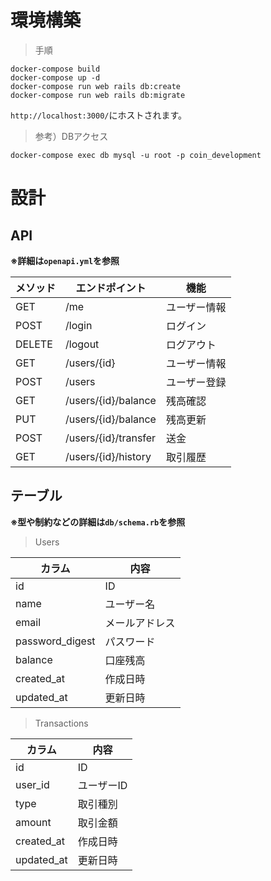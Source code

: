 # 環境構築

> 手順
```
docker-compose build
docker-compose up -d
docker-compose run web rails db:create
docker-compose run web rails db:migrate
```

`http://localhost:3000/`にホストされます。

> 参考）DBアクセス
```
docker-compose exec db mysql -u root -p coin_development
```

# 設計
## API
**※詳細は`openapi.yml`を参照**

| メソッド |  エンドポイント  |  機能  |
|-|-|-|
| GET | /me | ユーザー情報 |
| POST | /login | ログイン |
| DELETE | /logout | ログアウト |
| GET | /users/{id} | ユーザー情報 |
| POST | /users | ユーザー登録 |
| GET | /users/{id}/balance | 残高確認 |
| PUT | /users/{id}/balance | 残高更新 |
| POST | /users/{id}/transfer | 送金 |
| GET | /users/{id}/history | 取引履歴 |


## テーブル
**※型や制約などの詳細は`db/schema.rb`を参照**

> Users

|  カラム  |  内容  |
|-|-|
| id | ID |
| name | ユーザー名 |
| email | メールアドレス |
| password_digest | パスワード |
| balance | 口座残高 |
| created_at | 作成日時 |
| updated_at | 更新日時 |
> Transactions

|  カラム  |  内容  |
|-|-|
| id | ID |
| user_id | ユーザーID |
| type | 取引種別 |
| amount | 取引金額 |
| created_at | 作成日時 |
| updated_at | 更新日時 |
